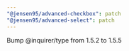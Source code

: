 ```yaml
---
"@jensen95/advanced-checkbox": patch
"@jensen95/advanced-select": patch
---
```


Bump @inquirer/type from 1.5.2 to 1.5.5

